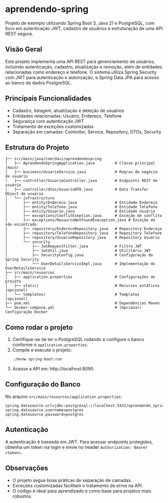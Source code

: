 # aprendendo-spring

Projeto de exemplo utilizando Spring Boot 3, Java 21 e PostgreSQL, com foco em autenticação JWT, cadastro de usuários e
estruturação de uma API REST segura.

## Visão Geral

Este projeto implementa uma API REST para gerenciamento de usuários, incluindo autenticação, cadastro, atualização e
remoção, além de entidades relacionadas como endereço e telefone. O sistema utiliza Spring Security com JWT para
autenticação e autorização, e Spring Data JPA para acesso ao banco de dados PostgreSQL.

## Principais Funcionalidades

- Cadastro, listagem, atualização e deleção de usuários
- Entidades relacionadas: Usuário, Endereço, Telefone
- Segurança com autenticação JWT
- Tratamento de exceções customizadas
- Separação em camadas: Controller, Service, Repository, DTOs, Security

## Estrutura do Projeto

```
├── src/main/java/com/davi/aprendendospring
│   ├── AprendendoSpringApplication.java         # Classe principal (main)
│   ├── business/UsuarioService.java             # Regras de negócio de usuário
│   ├── controller/UsuarioController.java        # Endpoints REST de usuário
│   ├── controller/dtos/UsuarioDTO.java          # Data Transfer Object de usuário
│   └── infrastructure
│       ├── entity/Endereco.java                 # Entidade Endereço
│       ├── entity/Telefone.java                 # Entidade Telefone
│       ├── entity/Usuario.java                  # Entidade Usuário
│       ├── exceptions/ConflitExeption.java      # Exceção de conflito
│       ├── exceptions/ResourceNotFoundExeception.java # Exceção de não encontrado
│       ├── repository/EnderecoRepository.java   # Repository Endereço
│       ├── repository/TelefoneRepository.java   # Repository Telefone
│       ├── repository/UsuarioRepository.java    # Repository Usuário
│       └── security
│           ├── JwtRequestFilter.java            # Filtro JWT
│           ├── JwtUtil.java                     # Utilitário JWT
│           ├── SecurityConfig.java              # Configuração do Spring Security
│           └── UserDetailsServiceImpl.java      # Implementação do UserDetailsService
├── src/main/resources
│   ├── application.properties                   # Configurações do projeto
│   ├── static/                                  # Recursos estáticos (opcional)
│   └── templates/                               # Templates (opcional)
├── pom.xml                                      # Dependências Maven
└── docker-compose.yml                           # (Opcional) Configuração Docker
```

## Como rodar o projeto

1. Certifique-se de ter o PostgreSQL rodando e configure o banco conforme o `application.properties`.
2. Compile e execute o projeto:
   ```sh
   ./mvnw spring-boot:run
   ```
3. Acesse a API em: http://localhost:8090

## Configuração do Banco

No arquivo `src/main/resources/application.properties`:

```
spring.datasource.url=jdbc:postgresql://localhost:5432/aprendendo_spring
spring.datasource.username=postgres
spring.datasource.password=postgres
```

## Autenticação

A autenticação é baseada em JWT. Para acessar endpoints protegidos, obtenha um token via login e envie no header
`Authorization: Bearer <token>`.

## Observações

- O projeto segue boas práticas de separação de camadas.
- Exceções customizadas facilitam o tratamento de erros na API.
- O código é ideal para aprendizado e como base para projetos mais robustos.

